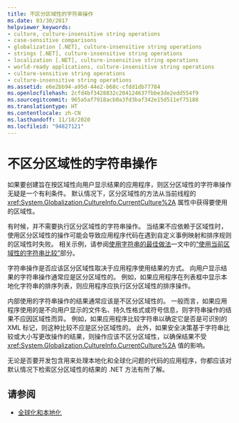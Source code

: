 ```yaml
---
title: 不区分区域性的字符串操作
ms.date: 03/30/2017
helpviewer_keywords:
- culture, culture-insensitive string operations
- case-sensitive comparisons
- globalization [.NET], culture-insensitive string operations
- strings [.NET], culture-insensitive string operations
- localization [.NET], culture-insensitive string operations
- world-ready applications, culture-insensitive string operations
- culture-sensitive string operations
- culture-insensitive string operations
ms.assetid: e6e2bb94-a95d-44e2-b68c-cfdd1db77784
ms.openlocfilehash: 2cfd4bf3428832c204124637fbbe3de2edd554f9
ms.sourcegitcommit: 965a5af7918acb0a3fd3baf342e15d511ef75188
ms.translationtype: HT
ms.contentlocale: zh-CN
ms.lasthandoff: 11/18/2020
ms.locfileid: "94827121"
---
```

# <a name="culture-insensitive-string-operations"></a>不区分区域性的字符串操作

如果要创建旨在按区域性向用户显示结果的应用程序，则区分区域性的字符串操作无疑是一个有利条件。 默认情况下，区分区域性的方法从当前线程的 <xref:System.Globalization.CultureInfo.CurrentCulture%2A> 属性中获得要使用的区域性。

有时候，并不需要执行区分区域性的字符串操作。 当结果不应依赖于区域性时，使用区分区域性的操作可能会导致应用程序代码在遇到自定义事例映射和排序规则的区域性时失败。 相关示例，请参阅[使用字符串的最佳做法](../base-types/best-practices-strings.md)一文中的[“使用当前区域性的字符串比较”](../base-types/best-practices-strings.md#string-comparisons-that-use-the-current-culture)部分。

字符串操作是否应该区分区域性取决于应用程序使用结果的方式。 向用户显示结果的字符串操作通常应是区分区域性的。 例如，如果应用程序在列表框中显示本地化字符串的排序列表，则应用程序应执行区分区域性的排序操作。

内部使用的字符串操作的结果通常应该是不区分区域性的。 一般而言，如果应用程序使用的是不向用户显示的文件名、持久性格式或符号信息，则字符串操作的结果不应因区域性而异。 例如，如果应用程序比较字符串以确定它是否是可识别的 XML 标记，则这种比较不应是区分区域性的。 此外，如果安全决策基于字符串比较或大小写更改操作的结果，则操作应该不区分区域性，以确保结果不受 <xref:System.Globalization.CultureInfo.CurrentCulture%2A> 值的影响。

无论是否要开发包含用来处理本地化和全球化问题的代码的应用程序，你都应该对默认情况下检索区分区域性的结果的 .NET 方法有所了解。

## <a name="see-also"></a>请参阅

- [全球化和本地化](index.md)
